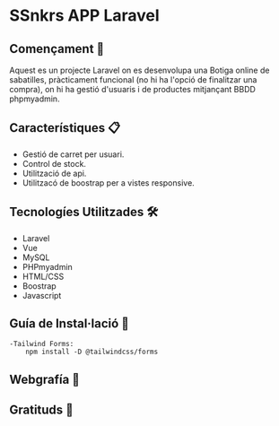 # SSnkrs APP Laravel
## Començament 🚀
Aquest es un projecte Laravel on es desenvolupa una Botiga online de sabatilles, pràcticament funcional (no hi ha l'opció de finalitzar una compra), on hi ha gestió d'usuaris i de productes mitjançant BBDD phpmyadmin.
## Característiques 📋
* Gestió de carret per usuari.
* Control de stock.
* Utilització de api.
* Utilitzacó de boostrap per a vistes responsive.
## Tecnologíes Utilitzades 🛠️
* Laravel
* Vue
* MySQL
* PHPmyadmin
* HTML/CSS
* Boostrap
* Javascript
## Guía de Instal·lació 🔩
    -Tailwind Forms:
        npm install -D @tailwindcss/forms
## Webgrafía 📖
## Gratituds 🎁